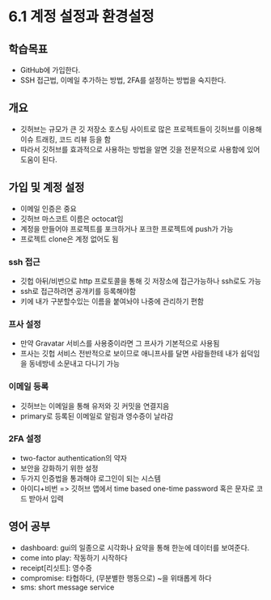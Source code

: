 # 6.1 계정 설정과 환경설정

## 학습목표
- GitHub에 가입한다.
- SSH 접근법, 이메일 추가하는 방법, 2FA를 설정하는 방법을 숙지한다.

## 개요
- 깃허브는 규모가 큰 깃 저장소 호스팅 사이트로 많은 프로젝트들이 깃허브를 이용해 이슈 트래킹, 코드 리뷰 등을 함
- 따라서 깃허브를 효과적으로 사용하는 방법을 알면 깃을 전문적으로 사용함에 있어 도움이 된다.

## 가입 및 계정 설정
- 이메일 인증은 중요
- 깃허브 마스코트 이름은 octocat임
- 계정을 만들어야 프로젝트를 포크하거나 포크한 프로젝트에 push가 가능
- 프로젝트 clone은 계정 없어도 됨

### ssh 접근
- 깃헙 아뒤/비번으로 http 프로토콜을 통해 깃 저장소에 접근가능하나 ssh로도 가능
- ssh로 접근하려면 공개키를 등록해야함
- 키에 내가 구분할수있는 이름을 붙여놔야 나중에 관리하기 편함

### 프사 설정
- 만약 Gravatar 서비스를 사용중이라면 그 프사가 기본적으로 사용됨
- 프사는 깃헙 서비스 전반적으로 보이므로 애니프사를 달면 사람들한테 내가 쉽덕임을 동네방네 소문내고 다니기 가능

### 이메일 등록
- 깃허브는 이메일을 통해 유저와 깃 커밋을 연결지음
- primary로 등록된 이메일로 알림과 영수증이 날라감

### 2FA 설정
- two-factor authentication의 약자
- 보안을 강화하기 위한 설정
- 두가지 인증법을 통과해야 로그인이 되는 시스템
- 아이디+비번 => 깃허브 앱에서 time based one-time password 혹은 문자로 코드 받아서 입력

## 영어 공부
- dashboard: gui의 일종으로 시각화나 요약을 통해 한눈에 데이터를 보여준다.
- come into play: 작동하기 시작하다
- receipt[리싯트]: 영수증
- compromise: 타협하다, (무분별한 행동으로) ~을 위태롭게 하다
- sms: short message service
